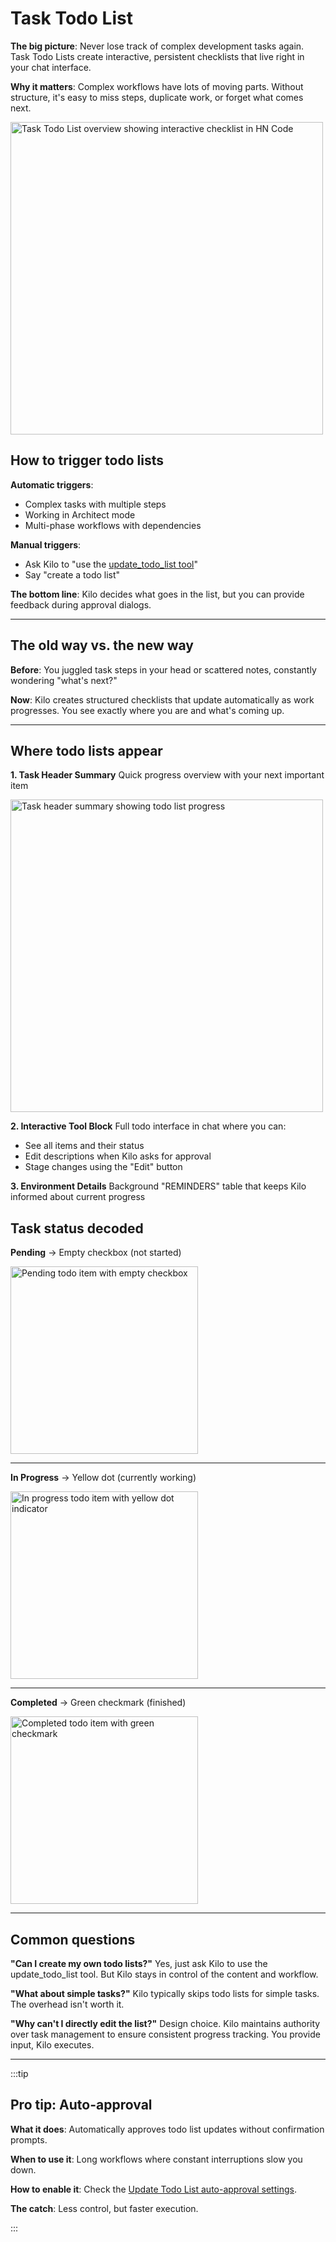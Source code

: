 # Task Todo List

**The big picture**: Never lose track of complex development tasks again. Task Todo Lists create interactive, persistent checklists that live right in your chat interface.

**Why it matters**: Complex workflows have lots of moving parts. Without structure, it's easy to miss steps, duplicate work, or forget what comes next.

<img src="/docs/img/task-todo-list/task-todo-list-1.png" alt="Task Todo List overview showing interactive checklist in HN Code" width="500" />

## How to trigger todo lists

**Automatic triggers**:

- Complex tasks with multiple steps
- Working in Architect mode
- Multi-phase workflows with dependencies

**Manual triggers**:

- Ask Kilo to "use the [update_todo_list tool](/features/tools/update-todo-list)"
- Say "create a todo list"

**The bottom line**: Kilo decides what goes in the list, but you can provide feedback during approval dialogs.

---

## The old way vs. the new way

**Before**: You juggled task steps in your head or scattered notes, constantly wondering "what's next?"

**Now**: Kilo creates structured checklists that update automatically as work progresses. You see exactly where you are and what's coming up.

---

## Where todo lists appear

**1. Task Header Summary**
Quick progress overview with your next important item

<img src="/docs/img/task-todo-list/task-header.png" alt="Task header summary showing todo list progress" width="500" />

**2. Interactive Tool Block**
Full todo interface in chat where you can:

- See all items and their status
- Edit descriptions when Kilo asks for approval
- Stage changes using the "Edit" button

**3. Environment Details**
Background "REMINDERS" table that keeps Kilo informed about current progress

## Task status decoded

**Pending** → Empty checkbox (not started)

<img src="/docs/img/task-todo-list/not-started.png" alt="Pending todo item with empty checkbox" width="300" />

---

**In Progress** → Yellow dot (currently working)

<img src="/docs/img/task-todo-list/in-progress.png" alt="In progress todo item with yellow dot indicator" width="300" />

---

**Completed** → Green checkmark (finished)

<img src="/docs/img/task-todo-list/complete.png" alt="Completed todo item with green checkmark" width="300" />

---

## Common questions

**"Can I create my own todo lists?"**
Yes, just ask Kilo to use the update_todo_list tool. But Kilo stays in control of the content and workflow.

**"What about simple tasks?"**
Kilo typically skips todo lists for simple tasks. The overhead isn't worth it.

**"Why can't I directly edit the list?"**
Design choice. Kilo maintains authority over task management to ensure consistent progress tracking. You provide input, Kilo executes.

---

:::tip

## Pro tip: Auto-approval

**What it does**: Automatically approves todo list updates without confirmation prompts.

**When to use it**: Long workflows where constant interruptions slow you down.

**How to enable it**: Check the [Update Todo List auto-approval settings](/features/auto-approving-actions#update-todo-list).

**The catch**: Less control, but faster execution.

:::
